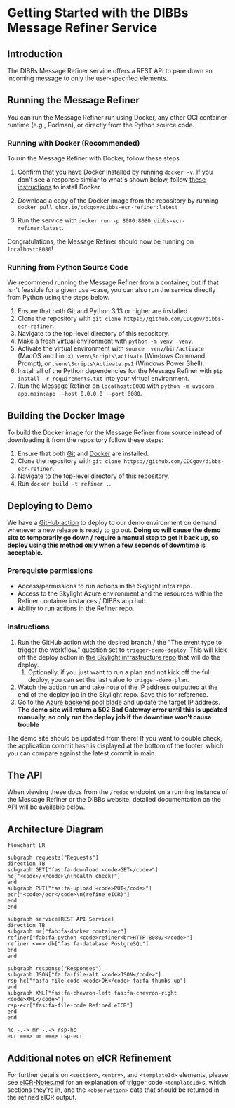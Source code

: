 # Getting Started with the DIBBs Message Refiner Service

## Introduction

The DIBBs Message Refiner service offers a REST API to pare down an incoming message to only the user-specified elements.

## Running the Message Refiner

You can run the Message Refiner run using Docker, any other OCI container runtime (e.g., Podman), or directly from the Python source code.

### Running with Docker (Recommended)

To run the Message Refiner with Docker, follow these steps.

1. Confirm that you have Docker installed by running `docker -v`. If you don't see a response similar to what's shown below, follow [these instructions](https://docs.docker.com/get-docker/) to install Docker.

2. Download a copy of the Docker image from the repository by running `docker pull ghcr.io/cdcgov/dibbs-ecr-refiner:latest`

3. Run the service with `docker run -p 8080:8080 dibbs-ecr-refiner:latest`.

Congratulations, the Message Refiner should now be running on `localhost:8080`!

### Running from Python Source Code

We recommend running the Message Refiner from a container, but if that isn't feasible for a given use -case, you can also run the service directly from Python using the steps below.

1. Ensure that both Git and Python 3.13 or higher are installed.
2. Clone the repository with `git clone https://github.com/CDCgov/dibbs-ecr-refiner`.
3. Navigate to the top-level directory of this repository.
4. Make a fresh virtual environment with `python -m venv .venv`.
5. Activate the virtual environment with `source .venv/bin/activate` (MacOS and Linux), `venv\Scripts\activate` (Windows Command Prompt), or `.venv\Scripts\Activate.ps1` (Windows Power Shell).
6. Install all of the Python dependencies for the Message Refiner with `pip install -r requirements.txt` into your virtual environment.
7. Run the Message Refiner on `localhost:8080` with `python -m uvicorn app.main:app --host 0.0.0.0 --port 8080`.

## Building the Docker Image

To build the Docker image for the Message Refiner from source instead of downloading it from the repository follow these steps:

1. Ensure that both [Git](https://git-scm.com/book/en/v2/Getting-Started-Installing-Git) and [Docker](https://docs.docker.com/get-docker/) are installed.
2. Clone the repository with `git clone https://github.com/CDCgov/dibbs-ecr-refiner`.
3. Navigate to the top-level directory of this repository.
4. Run `docker build -t refiner .`.

## Deploying to Demo

We have a [GitHub action](https://github.com/CDCgov/dibbs-ecr-refiner/actions/workflows/trigger_demo_workflow.yaml) to deploy to our demo environment on demand whenever a new release is ready to go out. **Doing so will cause the demo site to temporarily go down / require a manual step to get it back up, so deploy using this method only when a few seconds of downtime is acceptable.**

### Prerequiste permissions

- Access/permissions to run actions in the Skylight infra repo.
- Access to the Skylight Azure environment and the resources within the Refiner container instances / DIBBs app hub.
- Ability to run actions in the Refiner repo.

### Instructions

1. Run the GitHub action with the desired branch / the "The event type to trigger the workflow." question set to `trigger-demo-deploy`. This will kick off the deploy action in [the Skylight infrastructure repo](https://github.com/skylight-hq/dibbs-tf-envs/actions/workflows/deploy_dibbs_services_azure_demo.yaml) that will do the deploy.
   1. Optionally, if you just want to run a plan and not kick off the full deploy, you can set the last value to `trigger-demo-plan`.
1. Watch the action run and take note of the IP address outputted at the end of the deploy job in the Skylight repo. Save this for reference.
1. Go to the [Azure backend pool blade](https://portal.azure.com/?l=en.en-us#view/Microsoft_Azure_HybridNetworking/ApplicationGatewayBackendPoolBladeV2/backendPoolId/%2Fsubscriptions%2F6848426c-8ca8-4832-b493-fed851be1f95%2FresourceGroups%2Fdibbs-global-demo%2Fproviders%2FMicrosoft.Network%2FapplicationGateways%2Fhub-appgw%2FbackendAddressPools%2Fdibbs-global-demo-be-ecr-refiner/applicationGatewayVnetId/%2Fsubscriptions%2F6848426c-8ca8-4832-b493-fed851be1f95%2FresourceGroups%2Fdibbs-global-demo%2Fproviders%2FMicrosoft.Network%2FvirtualNetworks%2Fdibbs-global-demo-hub-network/isEdit~/true/isTlsProxyAfecFlagEnabled~/false) and update the target IP address. **The demo site will return a 502 Bad Gateway error until this is updated manually, so only run the deploy job if the downtime won't cause trouble**

The demo site should be updated from there! If you want to double check, the application commit hash is displayed at the bottom of the footer, which you can compare against the latest commit in main.

## The API

When viewing these docs from the `/redoc` endpoint on a running instance of the Message Refiner or the DIBBs website, detailed documentation on the API will be available below.

## Architecture Diagram

```mermaid
flowchart LR

subgraph requests["Requests"]
direction TB
subgraph GET["fas:fa-download <code>GET</code>"]
hc["<code>/</code>\n(health check)"]
end
subgraph PUT["fas:fa-upload <code>PUT</code>"]
ecr["<code>/ecr</code>\n(refine eICR)"]
end
end

subgraph service[REST API Service]
direction TB
subgraph mr["fab:fa-docker container"]
refiner["fab:fa-python <code>refiner<br>HTTP:8080/</code>"]
refiner <==> db["fas:fa-database PostgreSQL"]
end
end

subgraph response["Responses"]
subgraph JSON["fa:fa-file-alt <code>JSON</code>"]
rsp-hc["fa:fa-file-code <code>OK</code> fa:fa-thumbs-up"]
end
subgraph XML["fas:fa-chevron-left fas:fa-chevron-right <code>XML</code>"]
rsp-ecr["fas:fa-file-code Refined eICR"]
end
end

hc -.-> mr -.-> rsp-hc
ecr ===> mr ===> rsp-ecr

```

## Additional notes on eICR Refinement

For further details on `<section>`, `<entry>`, and `<templateId>` elements, please see [eICR-Notes.md](eICR-Notes.md) for an explanation of trigger code `<templateId>`s, which sections they're in, and the `<observation>` data that should be returned in the refined eICR output.

```

```
